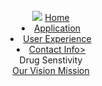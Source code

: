 <html>
<head>
        <title> SHINY 2022 </title>
</head>
<link rel="stylesheet" type="text/css" href="style.css" media=”screen” />
<body>
     <header> 
​
     <div class='main' >
         <div class ='logo'>
             <img src='(https://cdn.animaapp.com/projects/62dee552131b88900d856df6/releases/62dee6375150f1813bf7831c/img/dna-bro@1x.png]
      </div>
      <ul>
               <li class='active'> <a href='#'>Home</a></li> 
               <li class='active'> <a href='#'>Application</a></li> 
               <li class='active'> <a href='#'>User Experience</a></li> 
                <li class='active'> <a href='#'>Contact Info></a></li> 
      </ul>
     </div>
     <div class='title'>
        <hl> Drug Senstivity </h1>
     </div>
     <div class='button'>
        <a href='#' class='btn'>Our Vision </a>
        <a href="'#" class='btn'>Mission</a>
     </div>
</header>
</body>
</html>
